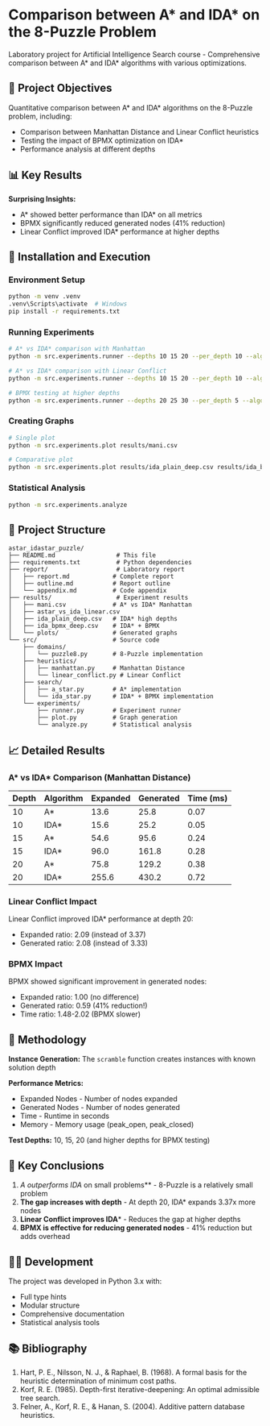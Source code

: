 # Comparison between A* and IDA* on the 8-Puzzle Problem

Laboratory project for Artificial Intelligence Search course - Comprehensive comparison between A* and IDA* algorithms with various optimizations.

## 🎯 Project Objectives

Quantitative comparison between A* and IDA* algorithms on the 8-Puzzle problem, including:
- Comparison between Manhattan Distance and Linear Conflict heuristics
- Testing the impact of BPMX optimization on IDA*
- Performance analysis at different depths

## 📊 Key Results

**Surprising Insights:**
- A* showed better performance than IDA* on all metrics
- BPMX significantly reduced generated nodes (41% reduction)
- Linear Conflict improved IDA* performance at higher depths

## 🚀 Installation and Execution

### Environment Setup
```bash
python -m venv .venv
.venv\Scripts\activate  # Windows
pip install -r requirements.txt
```

### Running Experiments
```bash
# A* vs IDA* comparison with Manhattan
python -m src.experiments.runner --depths 10 15 20 --per_depth 10 --algo both --heuristic manhattan --out results/mani.csv

# A* vs IDA* comparison with Linear Conflict
python -m src.experiments.runner --depths 10 15 20 --per_depth 10 --algo both --heuristic linear --out results/astar_vs_ida_linear.csv

# BPMX testing at higher depths
python -m src.experiments.runner --depths 20 25 30 --per_depth 5 --algo ida --heuristic manhattan --bpmx --out results/ida_bpmx_deep.csv
```

### Creating Graphs
```bash
# Single plot
python -m src.experiments.plot results/mani.csv

# Comparative plot
python -m src.experiments.plot results/ida_plain_deep.csv results/ida_bpmx_deep.csv
```

### Statistical Analysis
```bash
python -m src.experiments.analyze
```

## 📁 Project Structure

```
astar_idastar_puzzle/
├── README.md                 # This file
├── requirements.txt          # Python dependencies
├── report/                   # Laboratory report
│   ├── report.md            # Complete report
│   ├── outline.md           # Report outline
│   └── appendix.md          # Code appendix
├── results/                  # Experiment results
│   ├── mani.csv             # A* vs IDA* Manhattan
│   ├── astar_vs_ida_linear.csv
│   ├── ida_plain_deep.csv   # IDA* high depths
│   ├── ida_bpmx_deep.csv    # IDA* + BPMX
│   └── plots/               # Generated graphs
└── src/                     # Source code
    ├── domains/
    │   └── puzzle8.py       # 8-Puzzle implementation
    ├── heuristics/
    │   ├── manhattan.py     # Manhattan Distance
    │   └── linear_conflict.py # Linear Conflict
    ├── search/
    │   ├── a_star.py        # A* implementation
    │   └── ida_star.py      # IDA* + BPMX implementation
    └── experiments/
        ├── runner.py        # Experiment runner
        ├── plot.py          # Graph generation
        └── analyze.py       # Statistical analysis
```

## 📈 Detailed Results

### A* vs IDA* Comparison (Manhattan Distance)

| Depth | Algorithm | Expanded | Generated | Time (ms) |
|-------|-----------|----------|-----------|-----------|
| 10    | A*        | 13.6     | 25.8      | 0.07      |
| 10    | IDA*      | 15.6     | 25.2      | 0.05      |
| 15    | A*        | 54.6     | 95.6      | 0.24      |
| 15    | IDA*      | 96.0     | 161.8     | 0.28      |
| 20    | A*        | 75.8     | 129.2     | 0.38      |
| 20    | IDA*      | 255.6    | 430.2     | 0.72      |

### Linear Conflict Impact

Linear Conflict improved IDA* performance at depth 20:
- Expanded ratio: 2.09 (instead of 3.37)
- Generated ratio: 2.08 (instead of 3.33)

### BPMX Impact

BPMX showed significant improvement in generated nodes:
- Expanded ratio: 1.00 (no difference)
- Generated ratio: 0.59 (41% reduction!)
- Time ratio: 1.48-2.02 (BPMX slower)

## 🔬 Methodology

**Instance Generation:** The `scramble` function creates instances with known solution depth

**Performance Metrics:**
- Expanded Nodes - Number of nodes expanded
- Generated Nodes - Number of nodes generated  
- Time - Runtime in seconds
- Memory - Memory usage (peak_open, peak_closed)

**Test Depths:** 10, 15, 20 (and higher depths for BPMX testing)

## 📝 Key Conclusions

1. **A* outperforms IDA* on small problems** - 8-Puzzle is a relatively small problem
2. **The gap increases with depth** - At depth 20, IDA* expands 3.37x more nodes
3. **Linear Conflict improves IDA*** - Reduces the gap at higher depths
4. **BPMX is effective for reducing generated nodes** - 41% reduction but adds overhead

## 👨‍💻 Development

The project was developed in Python 3.x with:
- Full type hints
- Modular structure
- Comprehensive documentation
- Statistical analysis tools

## 📚 Bibliography

1. Hart, P. E., Nilsson, N. J., & Raphael, B. (1968). A formal basis for the heuristic determination of minimum cost paths.
2. Korf, R. E. (1985). Depth-first iterative-deepening: An optimal admissible tree search.
3. Felner, A., Korf, R. E., & Hanan, S. (2004). Additive pattern database heuristics.
